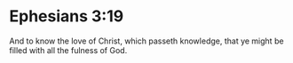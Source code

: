# Ephesians 3:19

And to know the love of Christ, which passeth knowledge, that ye might be filled with all the fulness of God.